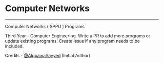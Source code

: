 # Computer Networks
---------------------
Computer Networks ( SPPU ) Programs


Third Year - Computer Engineering.
Write a PR to add more programs or update existing programs.
Create issue if any program needs to be included.

Credits - [@AlquamaSayyed](https://github.com/AlquamaSayyed) (Initial Author)



